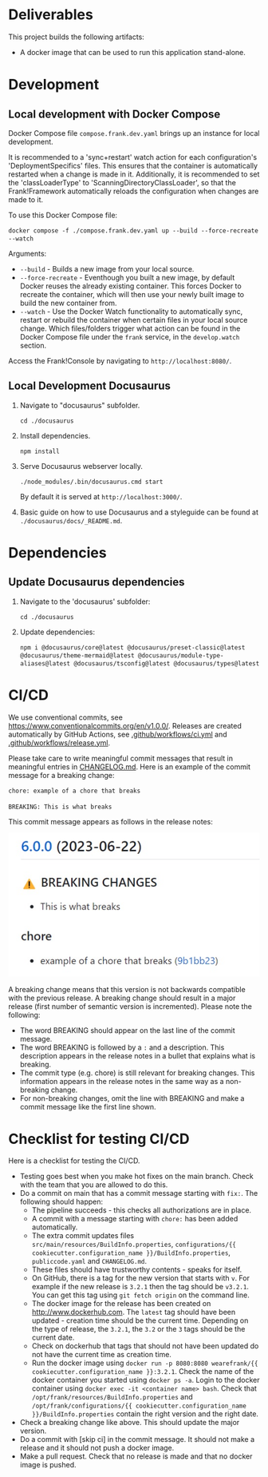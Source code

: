 # Deliverables

This project builds the following artifacts:
* A docker image that can be used to run this application stand-alone.

# Development
## Local development with Docker Compose
Docker Compose file `compose.frank.dev.yaml` brings up an instance for local development.

It is recommended to a 'sync+restart' watch action for each configuration's 'DeploymentSpecifics' files.
This ensures that the container is automatically restarted when a change is made in it. Additionally,
it is recommended to set the 'classLoaderType' to 'ScanningDirectoryClassLoader', so that the Frank!Framework
automatically reloads the configuration when changes are made to it.

To use this Docker Compose file:
```
docker compose -f ./compose.frank.dev.yaml up --build --force-recreate --watch
```
Arguments:
- `--build` - Builds a new image from your local source.
- `--force-recreate` - Eventhough you built a new image, by default Docker reuses the already existing container. This forces Docker to recreate the container, which will then use your newly built image to build the new container from.
- `--watch` - Use the Docker Watch functionality to automatically sync, restart or rebuild the container when certain files in your local source change. Which files/folders trigger what action can be found in the Docker Compose file under the `frank` service, in the `develop.watch` section.

Access the Frank!Console by navigating to `http://localhost:8080/`.

## Local Development Docusaurus
1. Navigate to "docusaurus" subfolder.
    ```
    cd ./docusaurus
    ```

2. Install dependencies.
    ```
    npm install
    ```

3. Serve Docusaurus webserver locally.
    ```
    ./node_modules/.bin/docusaurus.cmd start
    ```
    By default it is served at `http://localhost:3000/`.

4. Basic guide on how to use Docusaurus and a styleguide can be found at `./docusaurus/docs/_README.md`.

# Dependencies
## Update Docusaurus dependencies
1. Navigate to the 'docusaurus' subfolder:
    ```
    cd ./docusaurus
    ```
2. Update dependencies:
    ```
    npm i @docusaurus/core@latest @docusaurus/preset-classic@latest @docusaurus/theme-mermaid@latest @docusaurus/module-type-aliases@latest @docusaurus/tsconfig@latest @docusaurus/types@latest
    ```

# CI/CD

We use conventional commits, see https://www.conventionalcommits.org/en/v1.0.0/. Releases are created automatically by GitHub Actions, see [.github/workflows/ci.yml](.github/workflows/ci.yml) and [.github/workflows/release.yml](.github/workflows/release.yml).

Please take care to write meaningful commit messages that result in meaningful entries in [CHANGELOG.md](CHANGELOG.md). Here is an example of the commit message for a breaking change:

    chore: example of a chore that breaks

    BREAKING: This is what breaks

This commit message appears as follows in the release notes:

![changeLogScreenshot.jpg](./changeLogScreenshot.jpg)

A breaking change means that this version is not backwards compatible with the previous release. A breaking change should result in a major release (first number of semantic version is incremented). Please note the following:

* The word BREAKING should appear on the last line of the commit message.
* The word BREAKING is followed by a `:` and a description. This description appears in the release notes in a bullet that explains what is breaking.
* The commit type (e.g. chore) is still relevant for breaking changes. This information appears in the release notes in the same way as a non-breaking change.
* For non-breaking changes, omit the line with BREAKING and make a commit message like the first line shown.

# Checklist for testing CI/CD

Here is a checklist for testing the CI/CD.

* Testing goes best when you make hot fixes on the main branch. Check with the team that you are allowed to do this.
* Do a commit on main that has a commit message starting with `fix:`. The following should happen:
  * The pipeline succeeds - this checks all authorizations are in place.
  * A commit with a message starting with `chore:` has been added automatically.
  * The extra commit updates files `src/main/resources/BuildInfo.properties`, `configurations/{{ cookiecutter.configuration_name }}/BuildInfo.properties`, `publiccode.yaml` and `CHANGELOG.md`.
  * These files should have trustworthy contents - speaks for itself.
  * On GitHub, there is a tag for the new version that starts with `v`. For example if the new release is `3.2.1` then the tag should be `v3.2.1`. You can get this tag using `git fetch origin` on the command line.
  * The docker image for the release has been created on http://www.dockerhub.com. The `latest` tag should have been updated - creation time should be the current time. Depending on the type of release, the `3.2.1`, the `3.2` or the `3` tags should be the current date.
  * Check on dockerhub that tags that should not have been updated do not have the current time as creation time.
  * Run the docker image using `docker run -p 8080:8080 wearefrank/{{ cookiecutter.configuration_name }}:3.2.1`. Check the name of the docker container you started using `docker ps -a`. Login to the docker container using `docker exec -it <container name> bash`. Check that `/opt/frank/resources/BuildInfo.properties` and `/opt/frank/configurations/{{ cookiecutter.configuration_name }}/BuildInfo.properties` contain the right version and the right date.
* Check a breaking change like above. This should update the major version.
* Do a commit with \[skip ci\] in the commit message. It should not make a release and it should not push a docker image.
* Make a pull request. Check that no release is made and that no docker image is pushed.
